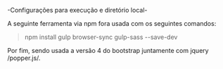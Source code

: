 -Configurações para execução e diretório local-

A seguinte ferramenta via npm fora usada com os seguintes comandos:

>npm install gulp browser-sync gulp-sass --save-dev

Por fim, sendo usada a versão 4 do bootstrap juntamente com jquery /popper.js/. 


